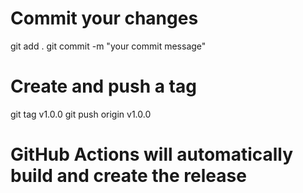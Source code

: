 # Commit your changes
git add .
git commit -m "your commit message"

# Create and push a tag
git tag v1.0.0
git push origin v1.0.0

# GitHub Actions will automatically build and create the release